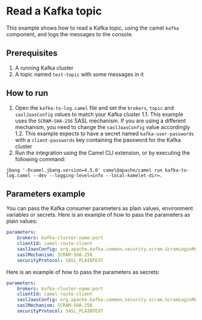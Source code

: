 # Read a Kafka topic

This example shows how to read a Kafka topic, using the camel `kafka` component, and logs the messages to the console.

## Prerequisites
1. A running Kafka cluster
2. A topic named `test-topic` with some messages in it

## How to run
1. Open the `kafka-to-log.camel` file and set the `brokers`, `topic` and `saslJaasConfig` values to match your Kafka cluster
    1.1. This example uses the `SCRAM-SHA-256` SASL mechanism. If you are using a different mechanism, you need to change the `saslJaasConfig` value accordingly
    1.2. This example expects to have a secret named `kafka-user-passwords` with a `client-passwords` key containing the password for the Kafka cluster
2. Run the integration using the Camel CLI extension, or by executing the following command:
```shell
jbang '-Dcamel.jbang.version=4.5.0' camel@apache/camel run kafka-to-log.camel --dev --logging-level=info --local-kamelet-dir=.
```

## Parameters example
You can pass the Kafka consumer parameters as plain values, environment variables or secrets. Here is an example of how to pass the parameters as plain values:
```yaml
parameters:
    brokers: kafka-cluster-name:port
    clientId: camel-route-client
    saslJaasConfig: org.apache.kafka.common.security.scram.ScramLoginModule required username="user1" password="password";
    saslMechanism: SCRAM-SHA-256
    securityProtocol: SASL_PLAINTEXT
```

Here is an example of how to pass the parameters as secrets:
```yaml
parameters:
    brokers: kafka-cluster-name:port
    clientId: camel-route-client
    saslJaasConfig: org.apache.kafka.common.security.scram.ScramLoginModule required username="user1" password="{{secret:kafka-user-passwords/client-passwords}}";
    saslMechanism: SCRAM-SHA-256
    securityProtocol: SASL_PLAINTEXT
```
